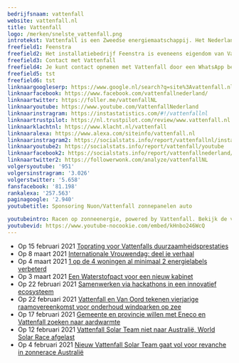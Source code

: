 ```yaml
---
bedrijfsnaam: vattenfall  
website: vattenfall.nl   
title: Vattenfall  
logo: /merken/snelste_vattenfall.png  
introtekst: Vattenfall is een Zweedse energiemaatschappij. Het Nederlandse Nutsbedrijf heette voorheen Nuon, en is in 1994 uit een fusie ontstaan. Het bedrijf wekt eleckticiteit, stadswarmte en aardgas op en verhandelt en levert deze ook. Daarnaast biedt Vattenfall additionele services aan om consumenten te helpen met het besparen van energie.  
freefield1: Feenstra  
freefield2: Het installatiebedrijf Feenstra is eveneens eigendom van Vattenfall. Via Feenstra kunnen consumenten isolatie, service, onderhoud en vervanging van hun verwarmingssystemen afnemen. Ook voor huisbeveiliging en ventilatie kan men bij Feenstra terecht.  
freefield3: Contact met Vattenfall  
freefield4: Je kunt contact opnemen met Vattenfall door een WhatsApp bericht te sturen naar +31208920230. Daarnaast kun je bellen met 0900-0808 (op werkdagen van 08:00 tot 15:00).  
freefield5: tst  
freefield6: tst  
linknaargoogleserp: https://www.google.nl/search?q=site%3Avattenfall.nl  
linknaarfacebook: https://www.facebook.com/vattenfallnederland/  
linknaartwitter: https://foller.me/vattenfallNL  
linknaaryoutube: https://www.youtube.com/VattenfallNederland  
linknaarinstragram: https://instastatistics.com/#!/vattenfallnl  
linknaartrustpilot: https://nl.trustpilot.com/review/www.vattenfall.nl  
linknaarklachtnl: https://www.klacht.nl/vattenfall  
linknaaralexa: https://www.alexa.com/siteinfo/vattenfall.nl  
linknaarinstragram2: https://socialstats.info/report/vattenfallnl/instagram  
linknaaryoutube2: https://socialstats.info/report/vattenfall/youtube  
linknaarfacebook2: https://socialstats.info/report/vattenfallnederland/facebook  
linknaartwitter2: https://followerwonk.com/analyze/vattenfallNL  
volgersyoutube: '951'  
volgersinstragram: '3.026'  
volgerstwitter: '5.658'  
fansfacebook: '81.198'  
rankalexa: '257.563'  
paginagoogle: '2.940'  
youtubetitle: Sponsoring Nuon/Vattenfall zonnepanelen auto  

youtubeintro: Racen op zonneenergie, powered by Vattenfall. Bekijk de video voor meer...  
youtubevid: https://www.youtube-nocookie.com/embed/kHnbo246WcQ  
---
```




- Op 15 februari 2021 [Toprating voor Vattenfalls duurzaamheidsprestaties](https://group.vattenfall.com/nl/newsroom/achtergrondartikel/2021/toprating-voor-vattenfalls-duurzaamheidsprestaties)
- Op 8 maart 2021 [Internationale Vrouwendag: deel je verhaal](https://group.vattenfall.com/nl/newsroom/achtergrondartikel/2021/internationale-vrouwendag-deel-je-verhaal)
- Op 4 maart 2021 [1 op de 4 woningen al minimaal 2 energielabels verbeterd](https://group.vattenfall.com/nl/newsroom/persbericht/2021/1-op-de-4-woningen-al-minimaal-2-energielabels-verbeterd)
- Op 3 maart 2021 [Een Waterstofpact voor een nieuw kabinet](https://group.vattenfall.com/nl/newsroom/achtergrondartikel/2021/een-waterstofpact-voor-een-nieuw-kabinet)
- Op 22 februari 2021 [Samenwerken via hackathons in een innovatief ecosysteem](https://group.vattenfall.com/nl/newsroom/interview/2021/samenwerken-via-hackathons-in-een-innovatief-ecosysteem)
- Op 22 februari 2021 [Vattenfall en Van Oord tekenen vierjarige raamovereenkomst voor onderhoud windparken op zee](https://group.vattenfall.com/nl/newsroom/persbericht/2021/Vattenfall-en-Van-Oord-tekenen-vierjarige-raamovereenkomst-voor-onderhoud-windparken-op-zee)
- Op 17 februari 2021 [Gemeente en provincie willen met Eneco en Vattenfall zoeken naar aardwarmte](https://group.vattenfall.com/nl/newsroom/persbericht/2021/gemeente-en-provincie-willen-met-eneco-en-vattenfall-zoeken-naar-aardwarmte)
- Op 12 februari 2021 [Vattenfall Solar Team niet naar Australië, World Solar Race afgelast](https://group.vattenfall.com/nl/newsroom/persbericht/2021/vattenfall-solar-team-niet-naar-australie-world-solar-race-afgelast)
- Op 4 februari 2021 [Nieuw Vattenfall Solar Team gaat vol voor revanche in zonnerace Australië](https://group.vattenfall.com/nl/newsroom/persbericht/2021/nieuw-vattenfall-solar-team-gaat-vol-voor-revanche-in-zonnerace-australie)

